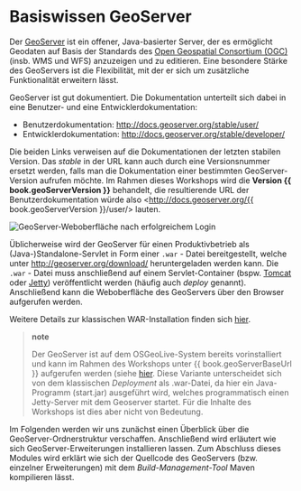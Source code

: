 # Basiswissen GeoServer

Der [GeoServer](http://geoserver.org/) ist ein offener, Java-basierter Server,
der es ermöglicht Geodaten auf Basis der Standards des [Open Geospatial Consortium (OGC)](http://www.opengeospatial.org/)
(insb. WMS und WFS) anzuzeigen und zu editieren. Eine besondere Stärke des GeoServers
ist die Flexibilität, mit der er sich um zusätzliche Funktionalität erweitern lässt.

GeoServer ist gut dokumentiert. Die Dokumentation unterteilt sich dabei
in eine Benutzer- und eine Entwicklerdokumentation:

* Benutzerdokumentation: <http://docs.geoserver.org/stable/user/>
* Entwicklerdokumentation: <http://docs.geoserver.org/stable/developer/>

Die beiden Links verweisen auf die Dokumentationen der letzten stabilen Version.
Das *stable* in der URL kann auch durch eine Versionsnummer ersetzt werden, falls
man die Dokumentation einer bestimmten GeoServer-Version aufrufen möchte. Im Rahmen
dieses Workshops wird die **Version {{ book.geoServerVersion }}** behandelt, die resultierende
URL der Benutzerdokumentation würde also <http://docs.geoserver.org/{{ book.geoServerVersion }}/user/>
lauten.

![GeoServer-Weboberfläche nach erfolgreichem Login](../assets/geoserver_login_gui.png)

Üblicherweise wird der GeoServer für einen Produktivbetrieb als (Java-)Standalone-Servlet
in Form einer `.war` - Datei bereitgestellt, welche unter <http://geoserver.org/download/>
heruntergeladen werden kann. Die `.war` - Datei muss anschließend auf einem
Servlet-Container (bspw. [Tomcat](http://tomcat.apache.org/) oder
[Jetty](http://eclipse.org/jetty/)) veröffentlicht werden (häufig auch *deploy* genannt). Anschließend
kann die Weboberfläche des GeoServers über den Browser aufgerufen werden.

Weitere Details zur klassischen WAR-Installation finden sich
[hier](http://docs.geoserver.org/stable/en/user/installation/war.html).

> **note**
>
> Der GeoServer ist auf dem OSGeoLive-System bereits vorinstalliert und kann im
> Rahmen des Workshops unter {{ book.geoServerBaseUrl }} aufgerufen werden
> (siehe [hier](../environment/README.md). Diese Variante unterscheidet sich von
> dem klassischen *Deployment* als .war-Datei, da hier ein Java-Programm
> (start.jar) ausgeführt wird, welches programmatisch einen Jetty-Server mit dem
> Geoserver startet. Für die Inhalte des Workshops ist dies aber nicht von Bedeutung.

Im Folgenden werden wir uns zunächst einen Überblick über die GeoServer-Ordnerstruktur
verschaffen. Anschließend wird erläutert wie sich GeoServer-Erweiterungen
installieren lassen. Zum Abschluss dieses Modules wird erklärt wie sich der
Quellcode des GeoServers (bzw. einzelner Erweiterungen) mit dem
*Build-Management-Tool* Maven kompilieren lässt.
